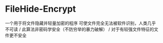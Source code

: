 # FileHide-Encrypt
一个用于将文件隐藏并轻量加密的程序
可使文件完全无法被软件识别，人类几乎不可读
/ 此算法非密码学安全（不防穷举的暴力破解）
/ 对于有较强文件特征的文件更不安全
